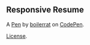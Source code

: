Responsive Resume
-----------------


A [Pen](https://codepen.io/boilerrat/pen/QWxjwEb) by [boilerrat](https://codepen.io/boilerrat) on [CodePen](https://codepen.io).

[License](https://codepen.io/license/pen/QWxjwEb).
